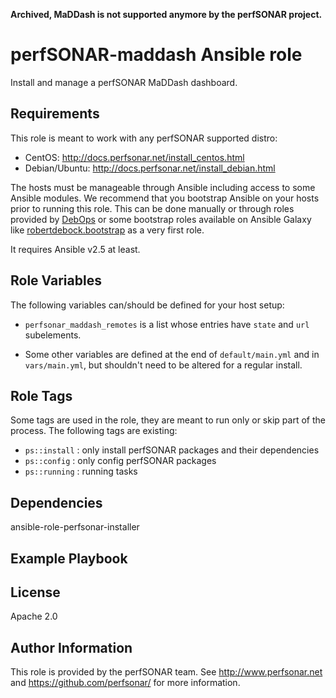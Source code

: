 **Archived, MaDDash is not supported anymore by the perfSONAR project.**

perfSONAR-maddash Ansible role
================================

Install and manage a perfSONAR MaDDash dashboard.

Requirements
------------

This role is meant to work with any perfSONAR supported distro:

  - CentOS: http://docs.perfsonar.net/install_centos.html
  - Debian/Ubuntu: http://docs.perfsonar.net/install_debian.html

The hosts must be manageable through Ansible including access to some Ansible modules.  We recommend that you bootstrap Ansible on your hosts prior to running this role.  This can be done manually or through roles provided by [DebOps][debops] or some bootstrap roles available on Ansible Galaxy like [robertdebock.bootstrap][rdbs] as a very first role.

It requires Ansible v2.5 at least.

Role Variables
--------------

The following variables can/should be defined for your host setup:

  - `perfsonar_maddash_remotes` is a list whose entries have `state` and `url` subelements.

- Some other variables are defined at the end of `default/main.yml` and in `vars/main.yml`, but shouldn't need to be altered for a regular install.

Role Tags
---------

Some tags are used in the role, they are meant to run only or skip part of the process.  The following tags are existing:

  - `ps::install` : only install perfSONAR packages and their dependencies
  - `ps::config` : only config perfSONAR packages
  - `ps::running` : running tasks


Dependencies
------------

ansible-role-perfsonar-installer

Example Playbook
----------------

License
-------

Apache 2.0

Author Information
------------------

This role is provided by the perfSONAR team.  See http://www.perfsonar.net and https://github.com/perfsonar/ for more information.


[debops]: https://debops.org/
[rdbs]: https://galaxy.ansible.com/robertdebock/bootstrap/
[debian-optional]: http://docs.perfsonar.net/install_debian.html#optional-packages
[centos-optional]: http://docs.perfsonar.net/install_centos.html#optional-packages
